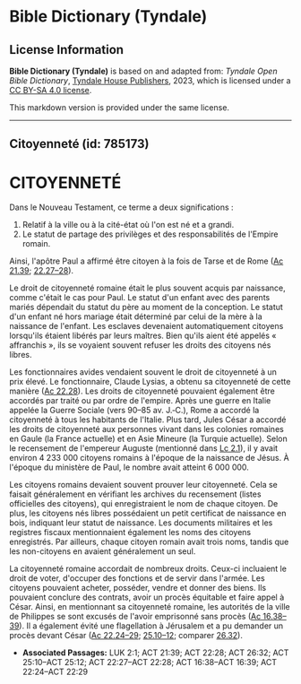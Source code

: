 # Bible Dictionary (Tyndale)

## License Information

**Bible Dictionary (Tyndale)** is based on and adapted from: _Tyndale Open Bible Dictionary_, [Tyndale House Publishers](https://tyndaleopenresources.com/), 2023, which is licensed under a [CC BY-SA 4.0 license](https://creativecommons.org/licenses/by-sa/4.0/legalcode.en).

This markdown version is provided under the same license.



--------------------------------

## Citoyenneté (id: 785173)

CITOYENNETÉ
===========

Dans le Nouveau Testament, ce terme a deux significations :

1. Relatif à la ville ou à la cité\-état où l'on est né et a grandi.
2. Le statut de partage des privilèges et des responsabilités de l'Empire romain.

Ainsi, l'apôtre Paul a affirmé être citoyen à la fois de Tarse et de Rome ([Ac 21\.39](https://ref.ly/Acts21:39); [22\.27–28](https://ref.ly/Acts22:27-Acts22:28)).

Le droit de citoyenneté romaine était le plus souvent acquis par naissance, comme c'était le cas pour Paul. Le statut d'un enfant avec des parents mariés dépendait du statut du père au moment de la conception. Le statut d'un enfant né hors mariage était déterminé par celui de la mère à la naissance de l'enfant. Les esclaves devenaient automatiquement citoyens lorsqu'ils étaient libérés par leurs maîtres. Bien qu'ils aient été appelés « affranchis », ils se voyaient souvent refuser les droits des citoyens nés libres.

Les fonctionnaires avides vendaient souvent le droit de citoyenneté à un prix élevé. Le fonctionnaire, Claude Lysias, a obtenu sa citoyenneté de cette manière ([Ac 22\.28](https://ref.ly/Acts22:28)). Les droits de citoyenneté pouvaient également être accordés par traité ou par ordre de l'empire. Après une guerre en Italie appelée la Guerre Sociale (vers 90–85 av. J.‑C.), Rome a accordé la citoyenneté à tous les habitants de l'Italie. Plus tard, Jules César a accordé les droits de citoyenneté aux personnes vivant dans les colonies romaines en Gaule (la France actuelle) et en Asie Mineure (la Turquie actuelle). Selon le recensement de l'empereur Auguste (mentionné dans [Lc 2\.1](https://ref.ly/Luke2:1)), il y avait environ 4 233 000 citoyens romains à l'époque de la naissance de Jésus. À l'époque du ministère de Paul, le nombre avait atteint 6 000 000\.

Les citoyens romains devaient souvent prouver leur citoyenneté. Cela se faisait généralement en vérifiant les archives du recensement (listes officielles des citoyens), qui enregistraient le nom de chaque citoyen. De plus, les citoyens nés libres possédaient un petit certificat de naissance en bois, indiquant leur statut de naissance. Les documents militaires et les registres fiscaux mentionnaient également les noms des citoyens enregistrés. Par ailleurs, chaque citoyen romain avait trois noms, tandis que les non\-citoyens en avaient généralement un seul.

La citoyenneté romaine accordait de nombreux droits. Ceux\-ci incluaient le droit de voter, d'occuper des fonctions et de servir dans l'armée. Les citoyens pouvaient acheter, posséder, vendre et donner des biens. Ils pouvaient conclure des contrats, avoir un procès équitable et faire appel à César. Ainsi, en mentionnant sa citoyenneté romaine, les autorités de la ville de Philippes se sont excusés de l'avoir emprisonné sans procès ([Ac 16\.38–39](https://ref.ly/Acts16:38-Acts16:39)). Il a également évité une flagellation à Jérusalem et a pu demander un procès devant César ([Ac 22\.24–29](https://ref.ly/Acts22:24-Acts22:29); [25\.10–12](https://ref.ly/Acts25:10-Acts25:12); comparer [26\.32](https://ref.ly/Acts26:32)).

* **Associated Passages:** LUK 2:1; ACT 21:39; ACT 22:28; ACT 26:32; ACT 25:10–ACT 25:12; ACT 22:27–ACT 22:28; ACT 16:38–ACT 16:39; ACT 22:24–ACT 22:29


